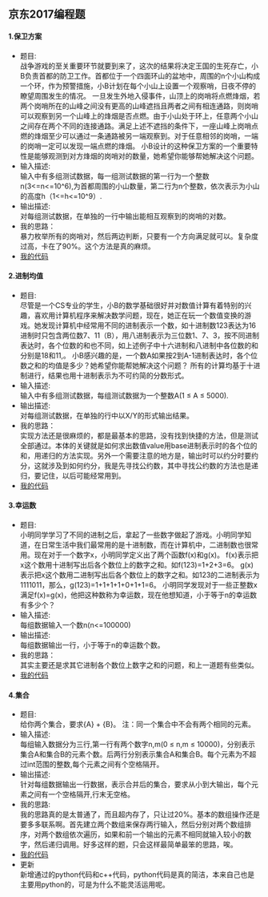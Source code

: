 京东2017编程题
----
#### 1.保卫方案
* 题目:<br>
战争游戏的至关重要环节就要到来了，这次的结果将决定王国的生死存亡，小B负责首都的防卫工作。首都位于一个四面环山的盆地中，周围的n个小山构成一个环，作为预警措施，小B计划在每个小山上设置一个观察哨，日夜不停的瞭望周围发生的情况。 一旦发生外地入侵事件，山顶上的岗哨将点燃烽烟，若两个岗哨所在的山峰之间没有更高的山峰遮挡且两者之间有相连通路，则岗哨可以观察到另一个山峰上的烽烟是否点燃。由于小山处于环上，任意两个小山之间存在两个不同的连接通路。满足上述不遮挡的条件下，一座山峰上岗哨点燃的烽烟至少可以通过一条通路被另一端观察到。对于任意相邻的岗哨，一端的岗哨一定可以发现一端点燃的烽烟。 小B设计的这种保卫方案的一个重要特性是能够观测到对方烽烟的岗哨对的数量，她希望你能够帮她解决这个问题。<br>
* 输入描述:<br>
输入中有多组测试数据，每一组测试数据的第一行为一个整数n(3<=n<=10^6),为首都周围的小山数量，第二行为n个整数，依次表示为小山的高度h（1<=h<=10^9）.<br>
* 输出描述:<br>
对每组测试数据，在单独的一行中输出能相互观察到的岗哨的对数。<br>
* 我的思路：<br>
暴力枚举所有的岗哨对，然后两边判断，只要有一个方向满足就可以。复杂度过高，卡在了90%。这个方法是真的麻烦。<br>
* [我的代码](https://github.com/Tramac/NewCoder/blob/master/JingDong2017/SecurityPlan.cpp)
#### 2.进制均值
* 题目:<br>
尽管是一个CS专业的学生，小B的数学基础很好并对数值计算有着特别的兴趣，喜欢用计算机程序来解决数学问题，现在，她正在玩一个数值变换的游戏。她发现计算机中经常用不同的进制表示一个数，如十进制数123表达为16进制时只包含两位数7、11（B），用八进制表示为三位数1、7、3，按不同进制表达时，各个位数的和也不同，如上述例子中十六进制和八进制中各位数的和分别是18和11,。 小B感兴趣的是，一个数A如果按2到A-1进制表达时，各个位数之和的均值是多少？她希望你能帮她解决这个问题？ 所有的计算均基于十进制进行，结果也用十进制表示为不可约简的分数形式。 <br>
* 输入描述:<br>
输入中有多组测试数据，每组测试数据为一个整数A(1 ≤ A ≤ 5000).<br>
* 输出描述:<br>
对每组测试数据，在单独的行中以X/Y的形式输出结果。<br>
* 我的思路：<br>
实现方法还是很麻烦的，都是最基本的思路，没有找到快捷的方法，但是测试全部通过。本体的关键就是如何求出数值value用base进制表示时的各个位的和，用递归的方法实现。另外一个需要注意的地方是，输出时可以约分时要约分，这就涉及到如何约分，我是先寻找公约数，其中寻找公约数的方法也是递归，要记住，以后可能经常用到。<br>
* [我的代码](https://github.com/Tramac/NewCoder/blob/master/JingDong2017/SystemMean.cpp)
#### 3.幸运数
* 题目:<br>
小明同学学习了不同的进制之后，拿起了一些数字做起了游戏。小明同学知道，在日常生活中我们最常用的是十进制数，而在计算机中，二进制数也很常用。现在对于一个数字x，小明同学定义出了两个函数f(x)和g(x)。 f(x)表示把x这个数用十进制写出后各个数位上的数字之和。如f(123)=1+2+3=6。 g(x)表示把x这个数用二进制写出后各个数位上的数字之和。如123的二进制表示为1111011，那么，g(123)=1+1+1+1+0+1+1=6。 小明同学发现对于一些正整数x满足f(x)=g(x)，他把这种数称为幸运数，现在他想知道，小于等于n的幸运数有多少个？ <br>
* 输入描述:<br>
每组数据输入一个数n(n<=100000)<br>
* 输出描述:<br>
每组数据输出一行，小于等于n的幸运数个数。<br>
* 我的思路：<br>
其实主要还是求其它进制各个数位上数字之和的问题，和上一道题有些类似。<br>
* [我的代码](https://github.com/Tramac/NewCoder/blob/master/JingDong2017/LuckyNumber.cpp)
#### 4.集合
* 题目: <br>
给你两个集合，要求{A} + {B}。 注：同一个集合中不会有两个相同的元素。 
* 输入描述:<br>
每组输入数据分为三行,第一行有两个数字n,m(0 ≤ n,m ≤ 10000)，分别表示集合A和集合B的元素个数。后两行分别表示集合A和集合B。每个元素为不超过int范围的整数,每个元素之间有个空格隔开。<br>
* 输出描述:<br>
针对每组数据输出一行数据，表示合并后的集合，要求从小到大输出，每个元素之间有一个空格隔开,行末无空格。
* 我的思路:<br>
我的思路真的是太普通了，而且超内存了，只让过20%。基本的数组操作还是要多多联系啊。首先建立两个数组来保存两行输入，然后分别对两个数组排序，对两个数组依次遍历，如果和前一个输出的元素不相同就输入较小的数字，然后递归调用。好多这样的题，只会这样最简单最笨的思路，唉。
* [我的代码](https://github.com/Tramac/NewCoder/blob/master/JingDong2017/MergeSet.cpp)
* 更新<br>
新增通过的python代码和c++代码，python代码是真的简洁，本来自己也是主要用python的，可是为什么不能灵活运用呢。<br>
